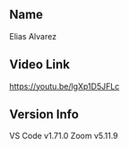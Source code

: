 ## Name

Elias Alvarez

## Video Link

https://youtu.be/lgXp1D5JFLc

## Version Info

VS Code v1.71.0 Zoom v5.11.9

